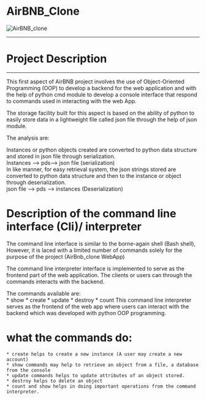 # AirBNB_Clone
![AirBNB_clone](https://www.octoproperty.com/wp-content/uploads/2021/12/airbnb-678x381-1.jpeg)<hr>
# Project Description
<hr>
This first aspect of AirBNB project involves the use of Object-Oriented Programming (OOP) to develop a backend for the web application and with the help of python cmd module to develop a console interface that respond to commands used in interacting with the web App. 

The storage facility built for this aspect is based on the ability of python to easily store data in a lightweight file called json file through the help of json module.

The analysis are: 

Instances or python objects created are converted to python data structure and stored in json file through serialization.<br>Instances --> pds--> json file (serialization)<br>In like manner, for easy retrieval system, the json strings stored are converted to python data structure and then to the instance or object through deserialization.<br>json file --> pds --> instances (Deserialization)

# Description of the command line interface (Cli)/ interpreter
The command line interface is similar to the borne-again shell (Bash shell), However, it is laced with a limited number of commands solely for the purpose of the project (AirBnb_clone WebApp)<br>

The command line interpreter interface is implemented to serve as the frontend part of the web application. The clients or users can through the commands interacts with the backend.

The commands available are:<br>
    * show
    * create
    * update
    * destroy
    * count
This command line interpreter  serves as the frontend of the web app where users can interact with the backend which was developed with python OOP programming.
# what the commands do:
    * create helps to create a new instance (A user may create a new account)
    * show commands may help to retrieve an object from a file, a database from the console
    * update commands helps to update attributes of an object stored.
    * destroy helps to delete an object
    * count and show helps in doing important operations from the command interpreter.


